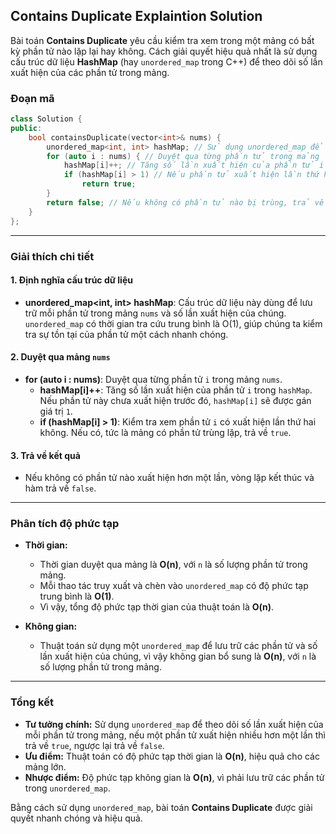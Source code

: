 ## Contains Duplicate Explaintion Solution

Bài toán **Contains Duplicate** yêu cầu kiểm tra xem trong một mảng có bất kỳ phần tử nào lặp lại hay không. Cách giải quyết hiệu quả nhất là sử dụng cấu trúc dữ liệu **HashMap** (hay `unordered_map` trong C++) để theo dõi số lần xuất hiện của các phần tử trong mảng.

### Đoạn mã

```cpp
class Solution {
public:
    bool containsDuplicate(vector<int>& nums) {
        unordered_map<int, int> hashMap; // Sử dụng unordered_map để lưu trữ số lần xuất hiện của từng phần tử
        for (auto i : nums) { // Duyệt qua từng phần tử trong mảng
            hashMap[i]++; // Tăng số lần xuất hiện của phần tử i
            if (hashMap[i] > 1) // Nếu phần tử xuất hiện lần thứ hai, trả về true
                return true;
        }
        return false; // Nếu không có phần tử nào bị trùng, trả về false
    }
};
```

---

### Giải thích chi tiết

#### 1. Định nghĩa cấu trúc dữ liệu

-   **unordered_map<int, int> hashMap**: Cấu trúc dữ liệu này dùng để lưu trữ mỗi phần tử trong mảng `nums` và số lần xuất hiện của chúng. `unordered_map` có thời gian tra cứu trung bình là O(1), giúp chúng ta kiểm tra sự tồn tại của phần tử một cách nhanh chóng.

#### 2. Duyệt qua mảng `nums`

-   **for (auto i : nums)**: Duyệt qua từng phần tử `i` trong mảng `nums`.
    -   **hashMap[i]++**: Tăng số lần xuất hiện của phần tử `i` trong `hashMap`. Nếu phần tử này chưa xuất hiện trước đó, `hashMap[i]` sẽ được gán giá trị `1`.
    -   **if (hashMap[i] > 1)**: Kiểm tra xem phần tử `i` có xuất hiện lần thứ hai không. Nếu có, tức là mảng có phần tử trùng lặp, trả về `true`.

#### 3. Trả về kết quả

-   Nếu không có phần tử nào xuất hiện hơn một lần, vòng lặp kết thúc và hàm trả về `false`.

---

### Phân tích độ phức tạp

-   **Thời gian:**

    -   Thời gian duyệt qua mảng là **O(n)**, với `n` là số lượng phần tử trong mảng.
    -   Mỗi thao tác truy xuất và chèn vào `unordered_map` có độ phức tạp trung bình là **O(1)**.
    -   Vì vậy, tổng độ phức tạp thời gian của thuật toán là **O(n)**.

-   **Không gian:**
    -   Thuật toán sử dụng một `unordered_map` để lưu trữ các phần tử và số lần xuất hiện của chúng, vì vậy không gian bổ sung là **O(n)**, với `n` là số lượng phần tử trong mảng.

---

### Tổng kết

-   **Tư tưởng chính:** Sử dụng `unordered_map` để theo dõi số lần xuất hiện của mỗi phần tử trong mảng, nếu một phần tử xuất hiện nhiều hơn một lần thì trả về `true`, ngược lại trả về `false`.
-   **Ưu điểm:** Thuật toán có độ phức tạp thời gian là **O(n)**, hiệu quả cho các mảng lớn.
-   **Nhược điểm:** Độ phức tạp không gian là **O(n)**, vì phải lưu trữ các phần tử trong `unordered_map`.

Bằng cách sử dụng `unordered_map`, bài toán **Contains Duplicate** được giải quyết nhanh chóng và hiệu quả.
